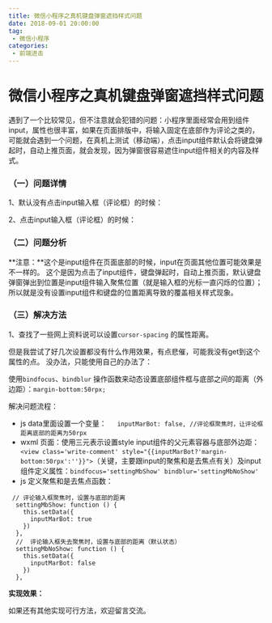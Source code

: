 ```yaml
---
title: 微信小程序之真机键盘弹窗遮挡样式问题
date: 2018-09-01 20:00:00
tag:
 - 微信小程序
categories:
 - 前端进击
---
```

# 微信小程序之真机键盘弹窗遮挡样式问题
遇到了一个比较常见，但不注意就会犯错的问题：小程序里面经常会用到组件input，属性也很丰富，如果在页面排版中，将输入固定在底部作为评论之类的，可能就会遇到一个问题，在真机上测试（移动端），点击input组件默认会将键盘弹起时，自动上推页面，就会发现，因为弹窗很容易遮住input组件相关的内容及样式。
### （一）问题详情
1、默认没有点击input输入框（评论框）的时候：
<CustomImage src='/growth-record/platform/applet/keyboard-masking-01.jpeg' />

2、点击input输入框（评论框）的时候：
<CustomImage src='/growth-record/platform/applet/keyboard-masking-02.jpeg' />

### （二）问题分析
**注意：**这个是input组件在页面底部的时候，input在页面其他位置可能效果是不一样的。
这个是因为点击了input组件，键盘弹起时，自动上推页面，默认键盘弹窗弹出到位置是input组件输入聚焦位置（就是输入框的光标一直闪烁的位置）；所以就是没有设置input组件和键盘的位置距离导致的覆盖相关样式现象。

### （三）解决方法
1、查找了一些网上资料说可以设置`cursor-spacing` 的属性距离。
<CustomImage src='/growth-record/platform/applet/keyboard-masking-03.png' />

但是我尝试了好几次设置都没有什么作用效果，有点悲催，可能我没有get到这个属性的点。
没办法，只能使用自己的办法了：
<CustomImage src='/growth-record/platform/applet/keyboard-masking-04.png' />

使用`bindfocus`、`bindblur` 操作函数来动态设置底部组件框与底部之间的距离（外边距）：`margin-bottom:50rpx;`

解决问题流程：

 - js data里面设置一个变量：`   inputMarBot: false, //评论框聚焦时，让评论框距离底部的距离为50rpx`
 - wxml 页面：使用三元表示设置style input组件的父元素容器与底部外边距：`<view class='write-comment' style="{{inputMarBot?'margin-bottom:50rpx':''}}">`（关键，主要跟input的聚焦和是去焦点有关）及input组件定义属性：`bindfocus='settingMbShow' bindblur='settingMbNoShow'`
 - js 定义聚焦和是去焦点函数：

```
 // 评论输入框聚焦时，设置与底部的距离
  settingMbShow: function () {
    this.setData({
      inputMarBot: true
    })
  },
  //  评论输入框失去聚焦时，设置与底部的距离（默认状态）
  settingMbNoShow: function () {
    this.setData({
      inputMarBot: false
    })
  },
```
**实现效果：**
<CustomImage src='/growth-record/platform/applet/keyboard-masking-05.jpeg' />

如果还有其他实现可行方法，欢迎留言交流。

